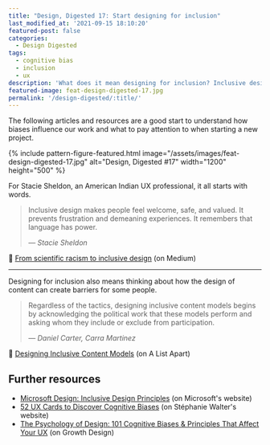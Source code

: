 ```yaml
---
title: "Design, Digested 17: Start designing for inclusion"
last_modified_at: '2021-09-15 18:10:20'
featured-post: false
categories:
  - Design Digested
tags:
  - cognitive bias
  - inclusion
  - ux
description: 'What does it mean designing for inclusion? Inclusive design is gaining a lot of attention lately, and rightly so. Articles and resources to start.'
featured-image: feat-design-digested-17.jpg
permalink: '/design-digested/:title/'
---
```

<p class="lead">The following articles and resources are a good start to understand how biases influence our work and what to pay attention to when starting a new project.</p>

<!--more-->

{% include pattern-figure-featured.html image="/assets/images/feat-design-digested-17.jpg" alt="Design, Digested #17" width="1200" height="500" %}

For Stacie Sheldon, an American Indian UX professional, it all starts with words.

> Inclusive design makes people feel welcome, safe, and valued. It prevents frustration and demeaning experiences. It remembers that language has power.
>
> <cite>— Stacie Sheldon</cite>

<p class="detached">🔗 <a href="https://uxdesign.cc/from-scientific-racism-to-inclusive-design-c8b43a4b757d" target="_blank" rel="noopener" title="Read the article">From scientific racism to inclusive design</a> (on Medium)</p>

<hr>

Designing for inclusion also means thinking about how the design of content can create barriers for some people.

> Regardless of the tactics, designing inclusive content models begins by acknowledging the political work that these models perform and asking whom they include or exclude from participation.
>
> <cite>— Daniel Carter, Carra Martinez</cite>

<p class="detached">🔗 <a href="https://alistapart.com/article/designing-inclusive-content-models/" target="_blank" rel="noopener" title="Read the article">Designing Inclusive Content Models</a> (on A List Apart)</p>

## Further resources

<ul class="smd-ul">
<li><a href="https://www.microsoft.com/design/inclusive/" target="_blank" rel="noopener">Microsoft Design: Inclusive Design Principles</a> (on Microsoft's website)</li>
<li><a href="https://stephaniewalter.design/blog/52-ux-cards-to-discover-cognitive-biases/" target="_blank" rel="noopener">52 UX Cards to Discover Cognitive Biases</a> (on St&eacute;phanie Walter's website)</li>
<li><a href="https://growth.design/psychology/" target="_blank" rel="noopener">The Psychology of Design: 101 Cognitive Biases & Principles That Affect Your UX</a> (on Growth Design)</li>
</ul>
